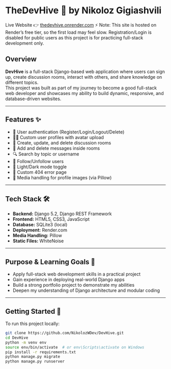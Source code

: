 # TheDevHive 🐝 by Nikoloz Gigiashvili

Live Website 👉 [thedevhive.onrender.com](https://thedevhive.onrender.com)
⚡ Note: This site is hosted on Render’s free tier, so the first load may feel slow. Registration/Login is disabled for public users as this project is for practicing full-stack development only.

## Overview

**DevHive** is a full-stack Django-based web application where users can sign up, create discussion rooms, interact with others, and share knowledge on different topics.  
This project was built as part of my journey to become a good full-stack web developer and showcases my ability to build dynamic, responsive, and database-driven websites.

---

## Features ✨

- 🔐 User authentication (Register/Login/Logout/Delete)
- 🧑‍💼 Custom user profiles with avatar upload
- 🧵 Create, update, and delete discussion rooms
- 💬 Add and delete messages inside rooms
- 🔍 Search by topic or username
- 🧭 Follow/Unfollow users
- 🌙 Light/Dark mode toggle
- 📄 Custom 404 error page
- 📸 Media handling for profile images (via Pillow)

---

## Tech Stack 🛠️

- **Backend:** Django 5.2, Django REST Framework  
- **Frontend:** HTML5, CSS3, JavaScript
- **Database:** SQLite3 (local)  
- **Deployment:** Render.com  
- **Media Handling:** Pillow  
- **Static Files:** WhiteNoise  

---

## Purpose & Learning Goals 🎯

- Apply full-stack web development skills in a practical project
- Gain experience in deploying real-world Django apps
- Build a strong portfolio project to demonstrate my abilities
- Deepen my understanding of Django architecture and modular coding

---

## Getting Started 🚀

To run this project locally:

```bash
git clone https://github.com/NikolozWDev/DevHive.git
cd DevHive
python -m venv env
source env/bin/activate  # or env\Scripts\activate on Windows
pip install -r requirements.txt
python manage.py migrate
python manage.py runserver
